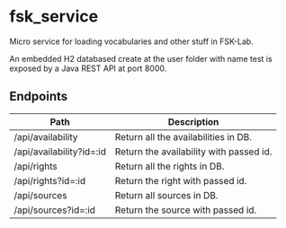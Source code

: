 # fsk_service
Micro service for loading vocabularies and other stuff in FSK-Lab.

An embedded H2 databased create at the user folder with name test is exposed by a Java REST API at port 8000.

## Endpoints

| Path | Description |
| ---- | ----------- |
| /api/availability | Return all the availabilities in DB. |
| /api/availability?id=:id | Return the availability with passed id. |
| /api/rights | Return all the rights in DB. |
| /api/rights?id=:id | Return the right with passed id. |
| /api/sources | Return all sources in DB. |
| /api/sources?id=:id | Return the source with passed id. |